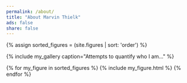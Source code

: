 ```yaml
---
permalink: /about/
title: "About Marvin Thielk"
ads: false
share: false
---
```


{% assign sorted_figures = (site.figures | sort: 'order') %}

{% include my_gallery caption="Attempts to quantify who I am..." %}

{% for my_figure in sorted_figures %}
  {% include my_figure.html %}
{% endfor %}
